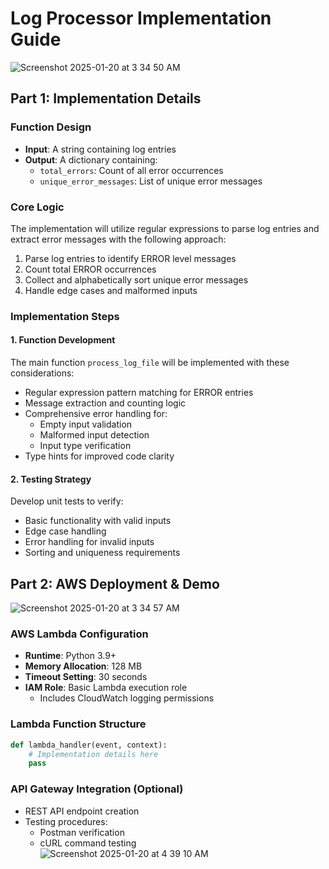 # Log Processor Implementation Guide

![Screenshot 2025-01-20 at 3 34 50 AM](https://github.com/user-attachments/assets/6ee8c377-5bc1-4966-ac96-4c1d26aa734a)

## Part 1: Implementation Details

### Function Design
- **Input**: A string containing log entries
- **Output**: A dictionary containing:
  - `total_errors`: Count of all error occurrences
  - `unique_error_messages`: List of unique error messages

### Core Logic
The implementation will utilize regular expressions to parse log entries and extract error messages with the following approach:

1. Parse log entries to identify ERROR level messages
2. Count total ERROR occurrences
3. Collect and alphabetically sort unique error messages
4. Handle edge cases and malformed inputs

### Implementation Steps

#### 1. Function Development
The main function `process_log_file` will be implemented with these considerations:

- Regular expression pattern matching for ERROR entries
- Message extraction and counting logic
- Comprehensive error handling for:
  - Empty input validation
  - Malformed input detection
  - Input type verification
- Type hints for improved code clarity

#### 2. Testing Strategy
Develop unit tests to verify:
- Basic functionality with valid inputs
- Edge case handling
- Error handling for invalid inputs
- Sorting and uniqueness requirements

## Part 2: AWS Deployment & Demo

![Screenshot 2025-01-20 at 3 34 57 AM](https://github.com/user-attachments/assets/3392657e-737c-4211-af0e-e515864d94bf)


### AWS Lambda Configuration
- **Runtime**: Python 3.9+
- **Memory Allocation**: 128 MB
- **Timeout Setting**: 30 seconds
- **IAM Role**: Basic Lambda execution role
  - Includes CloudWatch logging permissions

### Lambda Function Structure
```python
def lambda_handler(event, context):
    # Implementation details here
    pass
```

### API Gateway Integration (Optional)
- REST API endpoint creation
- Testing procedures:
  - Postman verification
  - cURL command testing    
![Screenshot 2025-01-20 at 4 39 10 AM](https://github.com/user-attachments/assets/fbba131d-3c67-4cb9-869b-cb863d41c65c)
